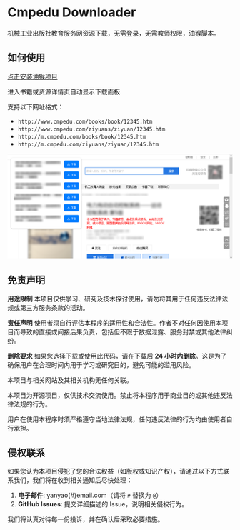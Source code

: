 # Cmpedu Downloader

机械工业出版社教育服务网资源下载，无需登录，无需教师权限，油猴脚本。

## 如何使用

[点击安装油猴项目](https://greasyfork.org/scripts/483095)

进入书籍或资源详情页自动显示下载面板

支持以下网址格式：

- `http://www.cmpedu.com/books/book/12345.htm`
- `http://www.cmpedu.com/ziyuans/ziyuan/12345.htm`
- `http://m.cmpedu.com/books/book/12345.htm`
- `http://m.cmpedu.com/ziyuans/ziyuan/12345.htm`


![demo](intro/example.png)

## 免责声明

**用途限制**
本项目仅供学习、研究及技术探讨使用，请勿将其用于任何违反法律法规或第三方服务条款的活动。

**责任声明**
使用者须自行评估本程序的适用性和合法性。作者不对任何因使用本项目而导致的直接或间接后果负责，包括但不限于数据泄露、服务封禁或其他法律纠纷。

**删除要求**
如果您选择下载或使用此代码，请在下载后 **24 小时内删除**。这是为了确保用户在合理时间内用于学习或研究目的，避免可能的滥用风险。

本项目与相关网站及其相关机构无任何关联。

本项目为开源项目，仅供技术交流使用。禁止将本程序用于商业目的或其他违反法律法规的行为。

用户在使用本程序时须严格遵守当地法律法规，任何违反法律的行为均由使用者自行承担。

## 侵权联系

如果您认为本项目侵犯了您的合法权益（如版权或知识产权），请通过以下方式联系我们，我们将在收到相关通知后尽快处理：

1. **电子邮件**: yanyao(#)email.com（请将 `#` 替换为 `@`）
2. **GitHub Issues**: 提交详细描述的 Issue，说明相关侵权行为。

我们将认真对待每一份投诉，并在确认后采取必要措施。